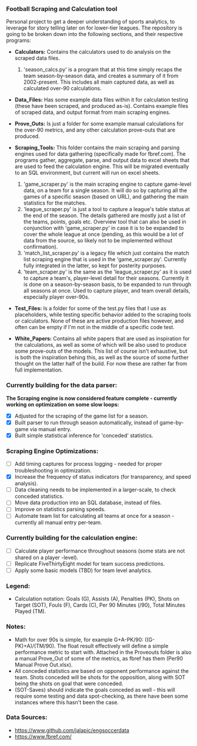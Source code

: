 ### Football Scraping and Calculation tool

Personal project to get a deeper understanding of sports analytics, to leverage for story telling later on for lower-tier leagues. The repository is going to be broken down into the following sections, and their respective programs:

- **Calculators:** Contains the calculators used to do analysis on the scraped data files. 

  1. 'season_calcs.py' is a program that at this time simply recaps the team season-by-season data, and creates a summary of it from 2002-present. This includes all main captured data, as well as calculated over-90 calculations.

- **Data_Files:** Has some example data files within it for calculation testing (these have been scraped, and produced as-is). Contains example files of scraped data, and output format from main scraping engines.

- **Prove_Outs:** Is just a folder for some example manual calculations for the over-90 metrics, and any other calculation prove-outs that are produced.

- **Scraping_Tools:** This folder contains the main scraping and parsing engines used for data gathering (specifically made for fbref.com). The programs gather, aggregate, parse, and output data to excel sheets that are used to feed the calculation engine. This will be migrated eventually to an SQL environment, but current will run on excel sheets.

  1. 'game_scraper.py' is the main scraping engine to capture game-level data, on a team for a single season. It will do so by capturing all the games of a specific season (based on URL), and gathering the main statistics for the matches.
  2. 'league_scraper.py' is just a tool to capture a league's table status at the end of the season. The details gathered are mostly just a list of the teams, points, goals etc. Overview tool that can also be used in conjunction with 'game_scraper.py' in case it is to be expanded to cover the whole league at once (pending, as this would be a lot of data from the source, so likely not to be implemented without confirmation).
  3. 'match_list_scraper.py' is a legacy file which just contains the match list scraping engine that is used in the 'game_scraper.py'. Currently fully integrated in the latter, so kept for posterity purposes.
  4. 'team_scraper.py' is the same as the 'league_scraper.py' as it is used to capture a team's, player-level detail for their seasons. Currently it is done on a season-by-season basis, to be expanded to run through all seasons at once. Used to capture player, and team overall details, especially player over-90s.

- **Test_Files:** Is a folder for some of the test.py files that I use as placeholders, while testing specific behavior added to the scraping tools or calculators. None of these are active production files however, and often can be empty if I'm not in the middle of a specific code test.

- **White_Papers:** Contains all white papers that are used as inspiration for the calculations, as well as some of which will be also used to produce some prove-outs of the models. This list of course isn't exhaustive, but is both the inspiration behing this, as well as the source of some further thought on the latter half of the build. For now these are rather far from full implementation.

### Currently building for the data parser:

**The Scraping engine is now considered feature complete - currently working on optimization on some slow loops:**

- [x] Adjusted for the scraping of the game list for a season.
- [x] Built parser to run through season automatically, instead of game-by-game via manual entry.
- [x] Built simple statistical inference for 'conceded' statistics.

### Scraping Engine Optimizations:

- [ ] Add timing captures for process logging - needed for proper troubleshooting in optimization.
- [x] Increase the frequency of status indicators (for transparency, and speed analysis).
- [ ] Data cleaning needs to be implemented in a larger-scale, to check conceded statistics.
- [ ] Move data production into an SQL database, instead of files.
- [ ] Improve on statistics parsing speeds.
- [ ] Automate team list for calculating all teams at once for a season - currently all manual entry per-team.

### Currently building for the calculation engine:

- [ ] Calculate player performance throughout seasons (some stats are not shared on a player -level).
- [ ] Replicate FiveThirtyEight model for team success predictions.
- [ ] Apply some basic models (TBD) for team level analytics.

### Legend:

- Calculation notation: Goals (G), Assists (A), Penalties (PK), Shots on Target (SOT), Fouls (F), Cards (C), Per 90 Minutes (/90), Total Minutes Played (TM).

### Notes:

- Math for over 90s is simple, for example G+A-PK/90: ((G-PK)+A)/(TM/90). The float result effectively will define a simple performance metric to start with. Attached in the Proveouts folder is also a manual Prove_Out of some of the metrics, as fbref has them (Per90 Manual Prove Out.xlsx).
- All conceded statistics are based on opponent performance against the team. Shots conceded will be shots for the opposition, along with SOT being the shots on goal that were conceded.
- (SOT-Saves) should indicate the goals conceded as well - this will require some testing and data spot-checking, as there have been some instances where this hasn't been the case.

### Data Sources:
- https://www.github.com/jalapic/engsoccerdata
- https://www.fbref.com/
